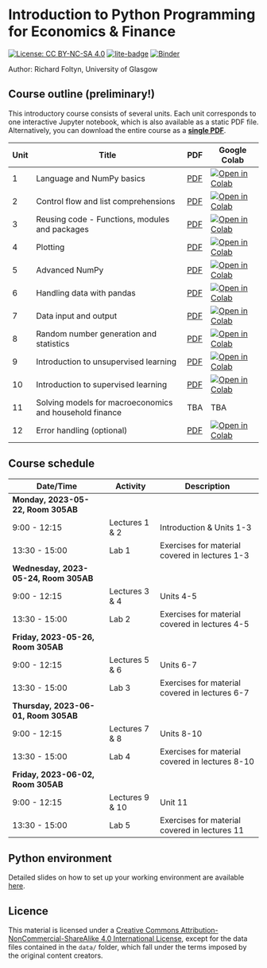 # Introduction to Python Programming for Economics & Finance
[![License: CC BY-NC-SA 4.0](https://img.shields.io/badge/License-CC%20BY--NC--SA%204.0-lightgrey.svg)](https://creativecommons.org/licenses/by-nc-sa/4.0/)
[![lite-badge](https://jupyterlite.rtfd.io/en/latest/_static/badge.svg)](https://richardfoltyn.github.io/python-intro-PGR)
[![Binder](https://mybinder.org/badge_logo.svg)](https://mybinder.org/v2/gh/richardfoltyn/python-intro-PGR/main?filepath=index.ipynb)

Author: Richard Foltyn, University of Glasgow

## Course outline (preliminary!)

This introductory course consists of several units. Each unit corresponds
to one interactive Jupyter notebook, which is also available
as a static PDF file. Alternatively, you can download the entire course as a 
**[single PDF](latex/MLFP-part1.pdf)**.

| Unit | Title | PDF | Google Colab |
|------|-------|-----|--------------|
| 1    | Language and NumPy basics | [PDF](latex/unit01.pdf) | [![Open in Colab](https://colab.research.google.com/assets/colab-badge.svg)](https://colab.research.google.com/github/richardfoltyn/python-intro-PGR/blob/main/lectures/unit01.ipynb) |
| 2    | Control flow and list comprehensions | [PDF](latex/unit02.pdf) |  [![Open in Colab](https://colab.research.google.com/assets/colab-badge.svg)](https://colab.research.google.com/github/richardfoltyn/python-intro-PGR/blob/main/lectures/unit02.ipynb) |
| 3    | Reusing code - Functions, modules and packages | [PDF](latex/unit03.pdf) | [![Open in Colab](https://colab.research.google.com/assets/colab-badge.svg)](https://colab.research.google.com/github/richardfoltyn/python-intro-PGR/blob/main/lectures/unit03.ipynb) |
| 4    | Plotting | [PDF](latex/unit04.pdf) |  [![Open in Colab](https://colab.research.google.com/assets/colab-badge.svg)](https://colab.research.google.com/github/richardfoltyn/python-intro-PGR/blob/main/lectures/unit04.ipynb) |
| 5    | Advanced NumPy | [PDF](latex/unit05.pdf)  | [![Open in Colab](https://colab.research.google.com/assets/colab-badge.svg)](https://colab.research.google.com/github/richardfoltyn/python-intro-PGR/blob/main/lectures/unit05.ipynb)
| 6    | Handling data with pandas | [PDF](latex/unit06.pdf) | [![Open in Colab](https://colab.research.google.com/assets/colab-badge.svg)](https://colab.research.google.com/github/richardfoltyn/python-intro-PGR/blob/main/lectures/unit06.ipynb) |
| 7    | Data input and output | [PDF](latex/unit07.pdf) |  [![Open in Colab](https://colab.research.google.com/assets/colab-badge.svg)](https://colab.research.google.com/github/richardfoltyn/python-intro-PGR/blob/main/lectures/unit07.ipynb)
| 8    | Random number generation and statistics | [PDF](latex/unit08.pdf) | [![Open in Colab](https://colab.research.google.com/assets/colab-badge.svg)](https://colab.research.google.com/github/richardfoltyn/python-intro-PGR/blob/main/lectures/unit08.ipynb) |
| 9    | Introduction to unsupervised learning | [PDF](latex/unit09.pdf) |  [![Open in Colab](https://colab.research.google.com/assets/colab-badge.svg)](https://colab.research.google.com/github/richardfoltyn/python-intro-PGR/blob/main/lectures/unit09.ipynb)
| 10   | Introduction to supervised learning | [PDF](latex/unit10.pdf) |  [![Open in Colab](https://colab.research.google.com/assets/colab-badge.svg)](https://colab.research.google.com/github/richardfoltyn/python-intro-PGR/blob/main/lectures/unit10.ipynb)
| 11   | Solving models for macroeconomics and household finance | TBA | TBA |
| 12   | Error handling (optional) | [PDF](latex/unit12.pdf) |  [![Open in Colab](https://colab.research.google.com/assets/colab-badge.svg)](https://colab.research.google.com/github/richardfoltyn/python-intro-PGR/blob/main/lectures/unit12.ipynb) |


## Course schedule

| Date/Time | Activity | Description |
|-----------|----------|-------------|
| **Monday, 2023-05-22, Room 305AB** | |
|  9:00 - 12:15 | Lectures 1 & 2 | Introduction & Units 1-3 |
| 13:30 - 15:00 | Lab 1 | Exercises for material covered in lectures 1-3 |
| **Wednesday, 2023-05-24, Room 305AB** | |
| 9:00 - 12:15 | Lectures 3 & 4 | Units 4-5 |
| 13:30 - 15:00 | Lab 2 | Exercises for material covered in lectures 4-5 |
| **Friday, 2023-05-26, Room 305AB** | |
| 9:00 - 12:15 | Lectures 5 & 6 | Units 6-7 |
| 13:30 - 15:00 | Lab 3 | Exercises for material covered in lectures 6-7 |
| **Thursday, 2023-06-01, Room 305AB** | |
|  9:00 - 12:15 | Lectures 7 & 8 | Units 8-10 |
| 13:30 - 15:00 | Lab 4 | Exercises for material covered in lectures 8-10 |
| **Friday, 2023-06-02, Room 305AB** | |
|  9:00 - 12:15 | Lectures 9 & 10 | Unit 11 |
| 13:30 - 15:00 | Lab 5 | Exercises for material covered in lectures 11 |

## Python environment

Detailed slides on how to set up your working environment are available [here](https://github.com/richardfoltyn/python-intro-PGR/blob/main/slides/python-setup.pdf).


## Licence

This material is licensed under a 
[Creative Commons Attribution-NonCommercial-ShareAlike 4.0 International License](http://creativecommons.org/licenses/by-nc-sa/4.0/),
except for the data files contained in the `data/` folder, which
fall under the terms imposed by the original content creators.

